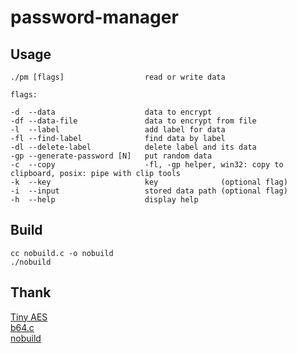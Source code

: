 # password-manager

## Usage

    ./pm [flags]                  read or write data

    flags:

    -d  --data                    data to encrypt
    -df --data-file               data to encrypt from file
    -l  --label                   add label for data
    -fl --find-label              find data by label
    -dl --delete-label            delete label and its data
    -gp --generate-password [N]   put random data
    -c  --copy                    -fl, -gp helper, win32: copy to clipboard, posix: pipe with clip tools
    -k  --key                     key              (optional flag)
    -i  --input                   stored data path (optional flag)
    -h  --help                    display help

## Build

    cc nobuild.c -o nobuild
    ./nobuild

## Thank

[Tiny AES](https://github.com/kokke/tiny-AES-c)  
[b64.c](https://github.com/littlstar/b64.c)  
[nobuild](https://github.com/tsoding/nobuild)  
